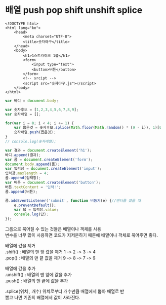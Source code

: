 # 배열 push pop shift unshift splice

```markup
<!DOCTYPE html>
<html lang="ko">
    <head>
        <meta charset="UTF-8">
        <title>숫자야구</title>
    </head>
    <body>
        <h1>1스트라이크 1볼</h1>
        <form>
            <input type="text">
            <button>버튼</button>
        </form>
        <!-- srcipt -->
        <script src="숫자야구.js"></script>
    </body>
</html>
```

```javascript
var 바디 = document.body;

var 숫자후보 = [1,2,3,4,5,6,7,8,9];
var 숫자배열 = [];

for(var i = 0; i < 4; i += 1) {
    var 뽑은것 = 숫자후보.splice(Math.floor(Math.random() * (9 - i)), 1)[0];
    숫자배열.push(뽑은것);
}
// console.log(숫자배열);

var 결과 = document.createElement('h1');
바디.append(결과);
var 폼 = document.createElement('form');
document.body.append(폼);
var 입력창 = document.createElement('input');
입력창.maxlength = 4;
폼.append(입력창);
var 버튼 = document.createElement('button');
버튼.textContent = '입력!';
폼.append(버튼);

폼.addEventListener('submit', function 비동기(e) {//엔터를 쳤을 때
    e.preventDefault();
    var 답 = 입력창.value;
    console.log(답);
});
```

그룹으로 묶어질 수 있는 것들은 배열이나 객체를 사용  
변수를 너무 많이 사용하면 코드가 지저분하기 때문에 배열이나 객체로 묶어주면 좋다.

배열에 값을 제거   
.shift\(\) : 배열의 맨 앞 값을 제거 1 -&gt; 2 -&gt; 3 -&gt; 4  
.pop\(\) : 배열의 맨 끝 값을 제거 9 -&gt; 8 -&gt; 7 -&gt; 6  
  
배열에 값을 추가   
.unshift\(\) : 배열의 맨 앞에 값을 추가  
.push\(\) : 배열의 맨 끝에 값을 추가

.splice\(위치 , 개수\) 위치로부터 개수만큼 배열에서 뽑아 배열로 반  
뽑고 나면 기존의 배열에서 값이 사라진다.  
  


